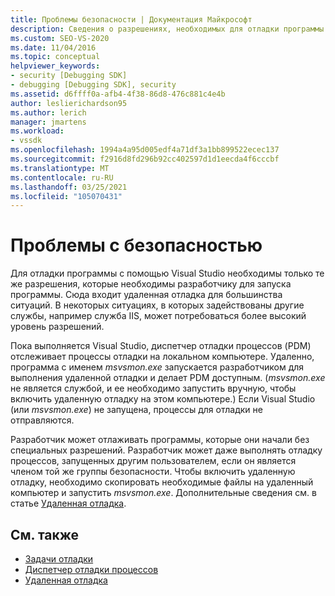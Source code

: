 ```yaml
---
title: Проблемы безопасности | Документация Майкрософт
description: Сведения о разрешениях, необходимых для отладки программы с помощью Visual Studio, включая удаленную отладку и ситуации, в которых задействованы другие службы.
ms.custom: SEO-VS-2020
ms.date: 11/04/2016
ms.topic: conceptual
helpviewer_keywords:
- security [Debugging SDK]
- debugging [Debugging SDK], security
ms.assetid: d6ffff0a-afb4-4f38-86d8-476c881c4e4b
author: leslierichardson95
ms.author: lerich
manager: jmartens
ms.workload:
- vssdk
ms.openlocfilehash: 1994a4a95d005edf4a71df3a1bb899522ecec137
ms.sourcegitcommit: f2916d8fd296b92cc402597d1d1eecda4f6cccbf
ms.translationtype: MT
ms.contentlocale: ru-RU
ms.lasthandoff: 03/25/2021
ms.locfileid: "105070431"
---
```

# <a name="security-issues"></a>Проблемы с безопасностью
Для отладки программы с помощью Visual Studio необходимы только те же разрешения, которые необходимы разработчику для запуска программы. Сюда входит удаленная отладка для большинства ситуаций. В некоторых ситуациях, в которых задействованы другие службы, например служба IIS, может потребоваться более высокий уровень разрешений.

 Пока выполняется Visual Studio, диспетчер отладки процессов (PDM) отслеживает процессы отладки на локальном компьютере. Удаленно, программа с именем *msvsmon.exe* запускается разработчиком для выполнения удаленной отладки и делает PDM доступным. (*msvsmon.exe* не является службой, и ее необходимо запустить вручную, чтобы включить удаленную отладку на этом компьютере.) Если Visual Studio (или *msvsmon.exe*) не запущена, процессы для отладки не отправляются.

 Разработчик может отлаживать программы, которые они начали без специальных разрешений. Разработчик может даже выполнять отладку процессов, запущенных другим пользователем, если он является членом той же группы безопасности. Чтобы включить удаленную отладку, необходимо скопировать необходимые файлы на удаленный компьютер и запустить *msvsmon.exe*. Дополнительные сведения см. в статье [Удаленная отладка](../../debugger/remote-debugging.md).

## <a name="see-also"></a>См. также
- [Задачи отладки](../../extensibility/debugger/debugging-tasks.md)
- [Диспетчер отладки процессов](../../extensibility/debugger/process-debug-manager.md)
- [Удаленная отладка](../../debugger/remote-debugging.md)

